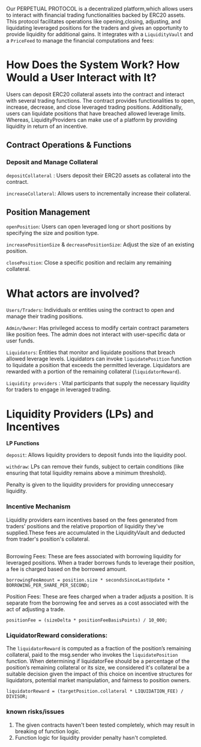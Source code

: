 Our PERPETUAL PROTOCOL is a decentralized platform,which allows users to interact with financial trading functionalities backed by ERC20 assets. This protocol facilitates operations like opening,closing, adjusting, and liquidating leveraged positions for the traders and gives an opportunity to provide liquidity for additional gains. It integrates with a `LiquidityVault` and a `PriceFeed` to manage the financial computations and fees:

# How Does the System Work? How Would a User Interact with It?

Users can deposit ERC20 collateral assets into the contract and interact with several trading functions. The contract provides functionalities to open, increase, decrease, and close leveraged trading positions. Additionally, users can liquidate positions that have breached allowed leverage limits. Whereas, LiquidityProviders can make use of a platform by providing liquidity in return of an incentive.

## Contract Operations & Functions

### Deposit and Manage Collateral

`depositCollateral` : Users deposit their ERC20 assets as collateral into the contract.

`increaseCollateral`: Allows users to incrementally increase their collateral.

## Position Management

`openPosition`: Users can open leveraged long or short positions by specifying the size and position type.

`increasePositionSize` & `decreasePositionSize`: Adjust the size of an existing position.

`closePosition`: Close a specific position and reclaim any remaining collateral.

# What actors are involved?

`Users/Traders`: Individuals or entities using the contract to open and manage their trading positions.

`Admin/Owner`: Has privileged access to modify certain contract parameters like position fees. The admin does not interact with user-specific data or user funds.

`Liquidators`: Entities that monitor and liquidate positions that breach allowed leverage levels.
Liquidators can invoke `liquidatePosition` function to liquidate a position that exceeds the permitted leverage. Liquidators are rewarded with a portion of the remaining collateral (`liquidatorReward`).

`Liquidity providers` : Vital participants that supply the necessary liquidity for traders to engage in leveraged trading.

# Liquidity Providers (LPs) and Incentives

**LP Functions**

`deposit`: Allows liquidity providers to deposit funds into the liquidity pool.

`withdraw`: LPs can remove their funds, subject to certain conditions (like ensuring that total liquidity remains above a minimum threshold).

Penalty is given to the liquidity providers for providing unneccesary liquidity.

### Incentive Mechanism

Liquidity providers earn incentives based on the fees generated from traders' positions and the relative proportion of liquidity they've supplied.These fees are accumulated in the LiquidityVault and deducted from trader's position's collateral.

##

Borrowing Fees: These are fees associated with borrowing liquidity for leveraged positions. When a trader borrows funds to leverage their position, a fee is charged based on the borrowed amount.

```
borrowingFeeAmount = position.size * secondsSinceLastUpdate * BORROWING_PER_SHARE_PER_SECOND;

```

Position Fees: These are fees charged when a trader adjusts a position. It is separate from the borrowing fee and serves as a cost associated with the act of adjusting a trade.

```
positionFee = (sizeDelta * positionFeeBasisPoints) / 10_000;
```

### LiquidatorReward considerations:

The `liquidatorReward` is computed as a fraction of the position’s remaining collateral, paid to the msg.sender who invokes the `liquidatePosition` function.
When determining if liquidatorFee should be a percentage of the position’s remaining collateral or its size, we considered it's collateral be a suitable decision given the impact of this choice on incentive structures for liquidators, potential market manipulation, and fairness to position owners.

```
liquidatorReward = (targetPosition.collateral * LIQUIDATION_FEE) / DIVISOR;

```

### known risks/issues

1. The given contracts haven't been tested completely, which may result in breaking of function logic.
2. Function logic for liquidity provider penalty hasn't completed.
